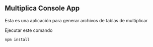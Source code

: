 

## Multiplica Console App

Esta es una aplicación para generar archivos de tablas de 
multiplicar

Ejecutar este comando

```
npm install
```